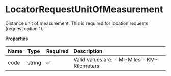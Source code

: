 # LocatorRequestUnitOfMeasurement

Distance unit of measurement. This is required for location requests (request option 1).

**Properties**

| Name | Type   | Required | Description                                  |
| :--- | :----- | :------- | :------------------------------------------- |
| code | string | ✅       | Valid values are: - MI-Miles - KM-Kilometers |

<!-- This file was generated by liblab | https://liblab.com/ -->
